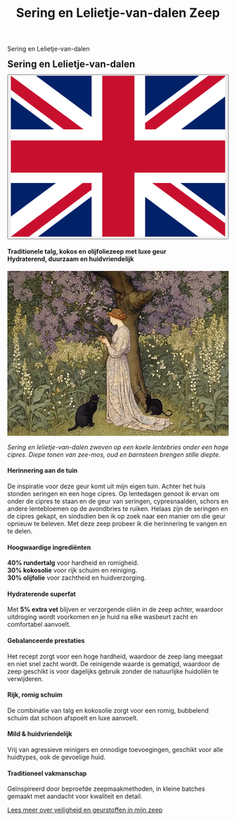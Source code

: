 ﻿---
title: "Sering en Lelietje-van-dalen Zeep"
layout: single
author_profile: true
tags: zeep 
excerpt_separator: <!--more-->
header:
    overlay_image: random
    overlay_filter: 0.3
    teaser: /assets/images/teaser/ArtSeringTeaser.webp
comments: true
---
<div class="body-post-excerpt">
  <p class="body-excerpt-title">Sering en Lelietje-van-dalen</p>
</div>
<!--more-->
<style>
.page__content > .body-post-excerpt {
  display: none;
}
</style>

<div class="lang-content lang-nl">
  <div class="lang-header">
    <h2 style="margin: 0.5em 0 0.5em;">Sering en Lelietje-van-dalen</h2>
    <div class="lang-switcher">
      <button id="lang-toggle" onclick="toggleLang()">
        <img id="lang-flag" src="/assets/images/ui/gb.svg" alt="English flag">
      </button>
    </div>
  </div>
  <h4>
    Traditionele talg, kokos en olijfoliezeep met luxe geur<br>
    Hydraterend, duurzaam en huidvriendelijk
  </h4>
  <div class="post-image">
    <img src="/assets/images/content/posts/ArtSering.webp" alt="Sering en Lelietje-van-dalen Zeep" title="Sering en Lelietje-van-dalen"  />
  </div>
  <div class="flavor-text"><p><em>Sering en lelietje-van-dalen zweven op een koele lentebries onder een hoge cipres. Diepe tonen van zee-mos, oud en barnsteen brengen stille diepte.</em></p></div>
  <h4>Herinnering aan de tuin</h4>
<p>De inspiratie voor deze geur komt uit mijn eigen tuin. Achter het huis stonden seringen en een hoge cipres. Op lentedagen genoot ik ervan om onder de cipres te staan en de geur van seringen, cypresnaalden, schors en andere lentebloemen op de avondbries te ruiken. Helaas zijn de seringen en de cipres gekapt, en sindsdien ben ik op zoek naar een manier om die geur opnieuw te beleven. Met deze zeep probeer ik die herinnering te vangen en te delen.</p>
  <h4>Hoogwaardige ingrediënten</h4>
  <p><b>40% rundertalg</b> voor hardheid en romigheid.<br>
     <b>30% kokosolie</b> voor rijk schuim en reiniging.<br>
     <b>30% olijfolie</b> voor zachtheid en huidverzorging.</p>
  <h4>Hydraterende superfat</h4>
  <p>Met <b>5% extra vet</b> blijven er verzorgende oliën in de zeep achter, waardoor uitdroging wordt voorkomen en je huid na elke wasbeurt zacht en comfortabel aanvoelt.</p>
  <h4>Gebalanceerde prestaties</h4>
  <p>Het recept zorgt voor een hoge hardheid, waardoor de zeep lang meegaat en niet snel zacht wordt. De reinigende waarde is gematigd, waardoor de zeep geschikt is voor dagelijks gebruik zonder de natuurlijke huidoliën te verwijderen.</p>
  <h4>Rijk, romig schuim</h4>
  <p>De combinatie van talg en kokosolie zorgt voor een romig, bubbelend schuim dat schoon afspoelt en luxe aanvoelt.</p>
  <h4>Mild & huidvriendelijk</h4>
  <p>Vrij van agressieve reinigers en onnodige toevoegingen, geschikt voor alle huidtypes, ook de gevoelige huid.</p>
  <h4>Traditioneel vakmanschap</h4>
  <p>Geïnspireerd door beproefde zeepmaakmethoden, in kleine batches gemaakt met aandacht voor kwaliteit en detail.</p>
  <div class="safety-info-link">
  <a href="/over-geurstoffen-en-de-veiligheid-van-mijn-zeep/">Lees meer over veiligheid en geurstoffen in mijn zeep</a>
  </div>
</div>



<div class="lang-content lang-en" style="display:none;">
  <div class="lang-header">
    <h2 style="margin: 0.5em 0 0.5em;">Lilac and Lily of the Valley Soap</h2>
    <div class="lang-switcher">
      <button id="lang-toggle" onclick="toggleLang()">
        <img id="lang-flag" src="/assets/images/ui/nl.svg" alt="Dutch flag">
      </button>
    </div>
  </div>
  <h4>
    Traditional tallow, coconut and olive oil soap with luxurious fragrance<br>
    Moisturizing, long-lasting and skin-friendly
  </h4>
  <div class="post-image">
    <img src="/assets/images/content/posts/ArtSering.webp" alt="Lilac and Lily of the Valley Soap" title="Lilac and Lily of the Valley"  />
  </div>
  <div class="flavor-text"><p><em>Lilac and lily of the valley float on a cool spring breeze beneath a tall cypress. Deep notes of sea moss, oud, and amber bring quiet depth.</em></p></div>
  <h4>A Garden Memory</h4>
<p>The inspiration for this scent comes from my own garden. Behind the house, lilacs and a tall cypress once stood. On spring evenings, I loved standing beneath the cypress, breathing in the fragrance of lilacs, cypress needles and bark, and other spring flowers carried on the evening breeze. Sadly, both the lilacs and the cypress were cut down, and ever since, I have been searching for a way to experience that scent again. This soap is my attempt to capture and share that memory.</p>
  <h4>Premium Ingredients</h4>
  <p><b>40% beef tallow</b> for hardness and creaminess.<br>
     <b>30% coconut oil</b> for rich lather and cleansing.<br>
     <b>30% olive oil</b> for mildness and skin conditioning.</p>
  <h4>Moisturizing Superfat</h4>
  <p>With a <b>5% superfat</b>, this bar retains extra nourishing oils, helping to prevent dryness and leaving your skin feeling soft and comfortable after every wash.</p>
  <h4>Balanced Performance</h4>
  <p>The recipe achieves a high hardness value, ensuring the bar lasts longer and resists becoming mushy. The cleansing value is moderate, making it suitable for daily use without stripping natural oils.</p>
  <h4>Rich, Creamy Lather</h4>
  <p>The combination of tallow and coconut oil produces a creamy, bubbly foam that rinses clean and feels luxurious.</p>
  <h4>Gentle & Skin-Friendly</h4>
  <p>Free from harsh detergents and unnecessary additives, this soap is ideal for all skin types, including sensitive skin.</p>
  <h4>Traditional Craftsmanship</h4>
  <p>Inspired by time-tested soapmaking methods, this bar is made in small batches with attention to quality and detail.</p>
  <div class="safety-info-link">
  <a href="/over-geurstoffen-en-de-veiligheid-van-mijn-zeep/">Read more about fragrance safety in my soap</a>
  </div>
</div>

